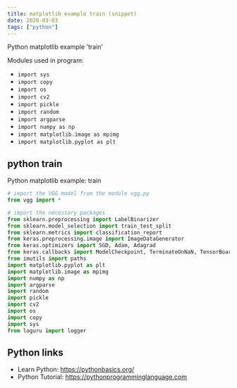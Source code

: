 ```yaml
---
title: matplotlib example train (snippet)
date: 2020-03-03
tags: ["python"]
---
```

Python matplotlib example 'train'


Modules used in program: 
* `import sys`
* `import copy`
* `import os`
* `import cv2`
* `import pickle`
* `import random`
* `import argparse`
* `import numpy as np`
* `import matplotlib.image as mpimg`
* `import matplotlib.pyplot as plt`

## python train

Python matplotlib example: train

```python
# import the VGG model from the module vgg.py
from vgg import *

# import the necessary packages
from sklearn.preprocessing import LabelBinarizer
from sklearn.model_selection import train_test_split
from sklearn.metrics import classification_report
from keras.preprocessing.image import ImageDataGenerator
from keras.optimizers import SGD, Adam, Adagrad
from keras.callbacks import ModelCheckpoint, TerminateOnNaN, TensorBoard,ReduceLROnPlateau
from imutils import paths
import matplotlib.pyplot as plt
import matplotlib.image as mpimg
import numpy as np
import argparse
import random
import pickle
import cv2
import os
import copy
import sys
from loguru import logger

```

## Python links

- Learn Python: https://pythonbasics.org/
- Python Tutorial: https://pythonprogramminglanguage.com
